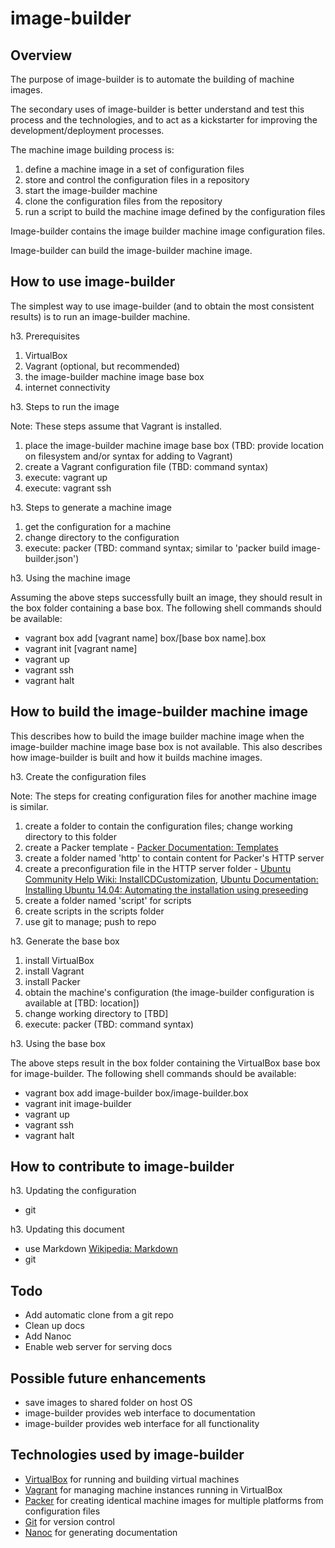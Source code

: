 image-builder
=============

Overview
--------

The purpose of image-builder is to automate the building of machine images.

The secondary uses of image-builder is better understand and test this process and the technologies, and to act as a kickstarter for improving the development/deployment processes.

The machine image building process is:
  1. define a machine image in a set of configuration files
  2. store and control the configuration files in a repository
  3. start the image-builder machine
  4. clone the configuration files from the repository
  5. run a script to build the machine image defined by the configuration files

Image-builder contains the image builder machine image configuration files.

Image-builder can build the image-builder machine image.

How to use image-builder
------------------------

The simplest way to use image-builder (and to obtain the most consistent results) is to run an image-builder machine.

h3. Prerequisites
  1. VirtualBox
  2. Vagrant (optional, but recommended)
  3. the image-builder machine image base box
  4. internet connectivity

h3. Steps to run the image

Note: These steps assume that Vagrant is installed.

  1. place the image-builder machine image base box (TBD: provide location on filesystem and/or syntax for adding to Vagrant)
  2. create a Vagrant configuration file (TBD: command syntax)
  3. execute: vagrant up
  4. execute: vagrant ssh

h3. Steps to generate a machine image

  1. get the configuration for a machine
  5. change directory to the configuration
  6. execute: packer (TBD: command syntax; similar to 'packer build image-builder.json')

h3. Using the machine image

Assuming the above steps successfully built an image, they should result in the box folder containing a base box.  The following shell commands should be available:
  * vagrant box add [vagrant name] box/[base box name].box
  * vagrant init [vagrant name]
  * vagrant up
  * vagrant ssh
  * vagrant halt

How to build the image-builder machine image
--------------------------------------------

This describes how to build the image builder machine image when the image-builder machine image base box is not available.  This also describes how image-builder is built and how it builds machine images.

h3. Create the configuration files

Note: The steps for creating configuration files for another machine image is similar.

  1. create a folder to contain the configuration files; change working directory to this folder
  2. create a Packer template - [Packer Documentation: Templates](http://www.packer.io/docs/templates/introduction.html)
  3. create a folder named 'http' to contain content for Packer's HTTP server
  4. create a preconfiguration file in the HTTP server folder - [Ubuntu Community Help Wiki: InstallCDCustomization](https://help.ubuntu.com/community/InstallCDCustomization), [Ubuntu Documentation: Installing Ubuntu 14.04: Automating the installation using preseeding](https://help.ubuntu.com/14.04/installation-guide/amd64/apb.html)
  5. create a folder named 'script' for scripts
  6. create scripts in the scripts folder
  7. use git to manage; push to repo

h3. Generate the base box

  1. install VirtualBox
  2. install Vagrant
  3. install Packer
  4. obtain the machine's configuration (the image-builder configuration is available at [TBD: location])
  5. change working directory to [TBD]
  6. execute: packer (TBD: command syntax)

h3. Using the base box

The above steps result in the box folder containing the VirtualBox base box for image-builder.  The following shell commands should be available:
  * vagrant box add image-builder box/image-builder.box
  * vagrant init image-builder
  * vagrant up
  * vagrant ssh
  * vagrant halt

How to contribute to image-builder
----------------------------------

h3. Updating the configuration
  * git

h3. Updating this document
  * use Markdown [Wikipedia: Markdown](http://en.wikipedia.org/wiki/Markdown)
  * git

Todo
----

  * Add automatic clone from a git repo
  * Clean up docs
  * Add Nanoc
  * Enable web server for serving docs

Possible future enhancements
----------------------------

  * save images to shared folder on host OS
  * image-builder provides web interface to documentation
  * image-builder provides web interface for all functionality

Technologies used by image-builder
----------------------------------

  * [VirtualBox](https://www.virtualbox.org/) for running and building virtual machines
  * [Vagrant](https://www.vagrantup.com/) for managing machine instances running in VirtualBox
  * [Packer](http://www.packer.io/) for creating identical machine images for multiple platforms from configuration files
  * [Git](http://git-scm.com/) for version control
  * [Nanoc](http://nanoc.ws/) for generating documentation
